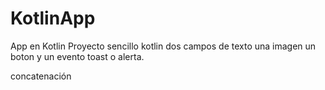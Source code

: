 # KotlinApp
App en Kotlin 
Proyecto sencillo 
kotlin 
dos campos de texto 
una imagen 
un boton 
y un evento toast o alerta.

concatenación


